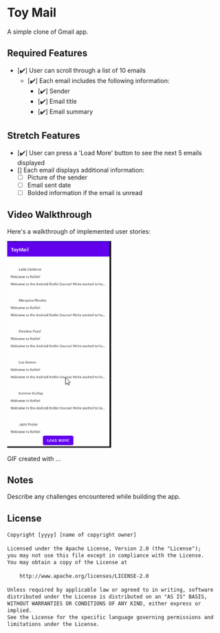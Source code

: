 # Toy Mail

A simple clone of Gmail app.

## Required Features

- [:heavy_check_mark:] User can scroll through a list of 10 emails
  - [:heavy_check_mark:] Each email includes the following information:
    - [:heavy_check_mark:] Sender
    - [:heavy_check_mark:] Email title
    - [:heavy_check_mark:] Email summary

## Stretch Features

- [:heavy_check_mark:] User can press a 'Load More' button to see the next 5 emails displayed
- [] Each email displays additional information:
  - [ ] Picture of the sender
  - [ ] Email sent date
  - [ ] Bolded information if the email is unread
 
## Video Walkthrough

Here's a walkthrough of implemented user stories:

<img src='walkthrough.gif' title='Video Walkthrough' width='' alt='Video Walkthrough' />

<!-- Replace this with whatever GIF tool you used! -->
GIF created with ...  
<!-- Recommended tools:
[Kap](https://getkap.co/) for macOS
[ScreenToGif](https://www.screentogif.com/) for Windows
[peek](https://github.com/phw/peek) for Linux. -->

## Notes

Describe any challenges encountered while building the app.

## License

    Copyright [yyyy] [name of copyright owner]

    Licensed under the Apache License, Version 2.0 (the "License");
    you may not use this file except in compliance with the License.
    You may obtain a copy of the License at

        http://www.apache.org/licenses/LICENSE-2.0

    Unless required by applicable law or agreed to in writing, software
    distributed under the License is distributed on an "AS IS" BASIS,
    WITHOUT WARRANTIES OR CONDITIONS OF ANY KIND, either express or implied.
    See the License for the specific language governing permissions and
    limitations under the License.
